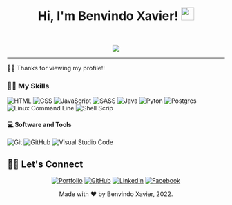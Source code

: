 <h1 align="center">
Hi, I'm Benvindo Xavier!
  <img src="https://media.giphy.com/media/hvRJCLFzcasrR4ia7z/giphy.gif" width="30"></h1>
<br/>

<!-- Typing SVG by DenverCoder1 - https://github.com/DenverCoder1/readme-typing-svg -->
<p align="center">
  <a href="https://github.com/DenverCoder1/readme-typing-svg"><img src="https://readme-typing-svg.herokuapp.com?font=Fira+Code&pause=1000&width=820&lines=Academic:+Computer+Science+Student+at+Catholic+University+of+Angola;Web+Developer;Always%20learning%20new%20things&center=true&width=812&height=45"></a>
</p>
<hr/>

<p> 🙏🏼 Thanks for viewing my profile!!</p>

### 👨‍💻 My Skills 
<p>
  <img alt="HTML" src="https://img.shields.io/badge/html5-%23E34F26.svg?style=for-the-badge&logo=html5&logoColor=white"> 
  <img alt="CSS" src="https://img.shields.io/badge/css3-%231572B6.svg?style=for-the-badge&logo=css3&logoColor=white">
  <img alt="JavaScript" src="https://img.shields.io/badge/javascript-%23323330.svg?style=for-the-badge&logo=javascript&logoColor=%23F7DF1E">
  <img alt="SASS" src="https://img.shields.io/badge/SASS-hotpink.svg?style=for-the-badge&logo=SASS&logoColor=white">
  <img alt="Java" src="https://img.shields.io/badge/java-%23ED8B00.svg?style=for-the-badge&logo=java&logoColor=white">
  <img alt="Pyton" src="https://img.shields.io/badge/python-3670A0?style=for-the-badge&logo=python&logoColor=ffdd54">
  <img alt="Postgres" src="https://img.shields.io/badge/postgres-%23316192.svg?style=for-the-badge&logo=postgresql&logoCohttps://img.shields.io/badge/css3-%231572B6.svg?style=for-the-badge&logo=css3&logoColor=whitelor=white">
  <img alt="Linux Command Line" src="https://img.shields.io/badge/Linux-FCC624?style=for-the-badge&logo=linux&logoColor=black">
  <img alt="Shell Scrip" src="https://img.shields.io/badge/shell_script-%23121011.svg?style=for-the-badge&logo=gnu-bash&logoColor=white">
      
  #### 💻 Software and Tools
  <p> 
   <img alt="Git" src="https://img.shields.io/badge/git-%23F05033.svg?style=for-the-badge&logo=git&logoColor=white">
   <img alt="GitHub" src="https://img.shields.io/badge/github-%23121011.svg?style=for-the-badge&logo=github&logoColor=white">
   <img alt="Visual Studio Code" src="https://img.shields.io/badge/Visual%20Studio%20Code-0078d7.svg?style=for-the-badge&logo=visual-studio-code&logoColor=white">
  </p>


## 🙋‍♂️ Let's Connect

<p align="center">
	<a href="" target="_blank"><img src="https://img.icons8.com/bubbles/50/000000/web.png" alt="Portfolio"/></a>
	<a href="https://github.com/benv-xavier" target="_blank"><img src="https://img.icons8.com/bubbles/50/000000/github.png" alt="GitHub"/></a>
	<a href="https://www.linkedin.com/in/benvindo-xavier-32b643252/" target="_blank"><img src="https://img.icons8.com/bubbles/50/000000/linkedin.png" alt="LinkedIn"/></a>
	<a href="" target="_blank"><img src="https://img.icons8.com/bubbles/50/000000/facebook-new.png" alt="Facebook"/></a>
</p>

<p align="center">Made with  &hearts; by Benvindo Xavier, 2022.</p>
